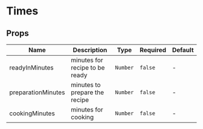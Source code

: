 # Times

## Props

<!-- @vuese:Times:props:start -->
|Name|Description|Type|Required|Default|
|---|---|---|---|---|
|readyInMinutes|minutes for recipe to be ready|`Number`|`false`|-|
|preparationMinutes|minutes to prepare the recipe|`Number`|`false`|-|
|cookingMinutes|minutes for cooking|`Number`|`false`|-|

<!-- @vuese:Times:props:end -->


